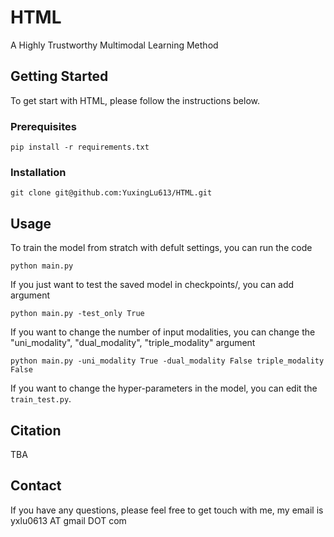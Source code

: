 # HTML
A Highly Trustworthy Multimodal Learning Method



## Getting Started

To get start with HTML, please follow the instructions below.

### Prerequisites

```
pip install -r requirements.txt
```

### Installation

```
git clone git@github.com:YuxingLu613/HTML.git
```


## Usage

To train the model from stratch with defult settings, you can run the code

```
python main.py
```

If you just want to test the saved model in checkpoints/, you can add argument

```
python main.py -test_only True
```

If you want to change the number of input modalities, you can change the "uni_modality", "dual_modality", "triple_modality" argument

```
python main.py -uni_modality True -dual_modality False triple_modality False
```

If you want to change the hyper-parameters in the model, you can edit the `train_test.py`.


## Citation

TBA


## Contact

If you have any questions, please feel free to get touch with me, my email is yxlu0613 AT gmail DOT com
